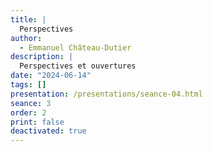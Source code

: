 ```yaml
---
title: |
  Perspectives
author:
  - Emmanuel Château-Dutier
description: |
  Perspectives et ouvertures
date: "2024-06-14"
tags: []
presentation: /presentations/seance-04.html
seance: 3
order: 2
print: false
deactivated: true
---
```


